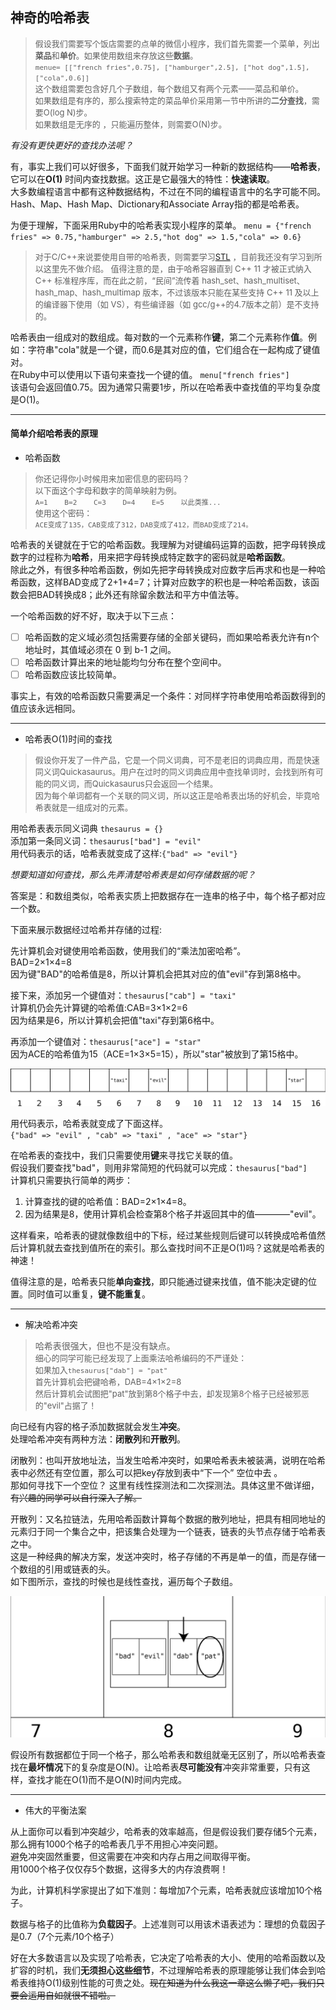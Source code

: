 ## 神奇的哈希表   

><font size="2"> 假设我们需要写个饭店需要的点单的微信小程序，我们首先需要一个菜单，列出**菜品**和**单价**。如果使用数组来存放这些**数据**。       
`menue= [["french fries",0.75], ["hamburger",2.5], ["hot dog",1.5], ["cola",0.6]]`     
>这个数组需要包含好几个子数组，每个数组又有两个元素——菜品和单价。   
>如果数组是有序的，那么搜索特定的菜品单价采用第一节中所讲的**二分查找**，需要O(log N)步。      
>如果数组是无序的 ，只能遍历整体，则需要O(N)步。   </font>           

_有没有更快更好的查找办法呢？_     

有，事实上我们可以好很多，下面我们就开始学习一种新的数据结构——**哈希表**，它可以在**O(1)** 时间内查找数据。这正是它最强大的特性：**快速读取**。    
大多数编程语言中都有这种数据结构，不过在不同的编程语言中的名字可能不同。Hash、Map、Hash Map、Dictionary和Associate Array指的都是哈希表。   

为便于理解，下面采用Ruby中的哈希表实现小程序的菜单。
`menu = {"french fries" => 0.75,"hamburger" => 2.5,"hot dog" => 1.5,"cola" => 0.6}`

><font size="2">对于C/C++来说要使用自带的哈希表，则需要学习[STL](https://github.com/kirtozz/DataStructuresAndAlgorithms/blob/master/LQPastPapers.md) ，目前我还没有学习到所以这里先不做介绍。
>值得注意的是，由于哈希容器直到 C++ 11 才被正式纳入 C++ 标准程序库，而在此之前，“民间”流传着 hash_set、hash_multiset、hash_map、hash_multimap 版本，不过该版本只能在某些支持 C++ 11 及以上的编译器下使用（如 VS），有些编译器（如 gcc/g++的4.7版本之前）是不支持的。     </font>           

哈希表由一组成对的数组成。每对数的一个元素称作**键**，第二个元素称作**值**。例如：字符串"cola"就是一个键，而0.6是其对应的值，它们组合在一起构成了键值对。    
在Ruby中可以使用以下语句来查找一个键的值。
`menu["french fries"]`    
该语句会返回值0.75。因为通常只需要1步，所以在哈希表中查找值的平均复杂度是O(1)。   

---

#### 简单介绍哈希表的原理

- 哈希函数

><font size="2">你还记得你小时候用来加密信息的密码吗？    
>以下面这个字母和数字的简单映射为例。       
>`A=1    B=2    C=3    D=4    E=5    以此类推... `     
>使用这个密码：      
>`ACE变成了135，CAB变成了312，DAB变成了412，而BAD变成了214。 `   </font>    

哈希表的关键就在于它的哈希函数。我理解为对键编码运算的函数，把字母转换成数字的过程称为**哈希**，用来把字母转换成特定数字的密码就是**哈希函数**。    
除此之外，有很多种哈希函数，例如先把字母转换成对应数字后再求和也是一种哈希函数，这样BAD变成了2+1+4=7；计算对应数字的积也是一种哈希函数，该函数会把BAD转换成8；此外还有除留余数法和平方中值法等。    

一个哈希函数的好不好，取决于以下三点：    
- [ ] 哈希函数的定义域必须包括需要存储的全部关键码，而如果哈希表允许有n个地址时，其值域必须在 0 到 b-1 之间。     
- [ ] 哈希函数计算出来的地址能均匀分布在整个空间中。     
- [ ] 哈希函数应该比较简单。             

事实上，有效的哈希函数只需要满足一个条件：对同样字符串使用哈希函数得到的值应该永远相同。    

---

- 哈希表O(1)时间的查找    

><font size="2">假设你开发了一件产品，它是一个同义词典，可不是老旧的词典应用，而是快速同义词Quickasaurus。用户在过时的同义词典应用中查找单词时，会找到所有可能的同义词，而Quickasaurus只会返回一个结果。   
>因为每个单词都有一个关联的同义词，所以这正是哈希表出场的好机会，毕竟哈希表就是一组成对的元素。    </font>    

用哈希表表示同义词典    `thesaurus = {} `     
添加第一条同义词：`thesaurus["bad"] = "evil"`    
用代码表示的话，哈希表就变成了这样:`{"bad" => "evil"}`    

_想要知道如何查找，那么先弄清楚哈希表是如何存储数据的呢？_    

答案是：和数组类似，哈希表实质上把数据存在一连串的格子中，每个格子都对应一个数。       

下面来展示数据经过哈希并存储的过程:    

先计算机会对键使用哈希函数，使用我们的“乘法加密哈希”。       
BAD=2×1×4=8        
因为键"BAD"的哈希值是8，所以计算机会把其对应的值"evil"存到第8格中。      

接下来，添加另一个键值对：`thesaurus["cab"] = "taxi"`    
计算机仍会先计算键的哈希值:CAB=3×1×2=6    
因为结果是6，所以计算机会把值"taxi"存到第6格中。     

再添加一个键值对：`thesaurus["ace"] = "star"`    
因为ACE的哈希值为15（ACE=1×3×5=15），所以"star"被放到了第15格中。      

![Hash1.png](/pictures/Hash1.png "用图表示哈希表存储")    

用代码表示，哈希表就变成了下面这样。    
`{"bad" => "evil" , "cab" => "taxi" , "ace" => "star"}`    

在哈希表的查找中，我们只需要使用**键**来寻找它关联的值。    
假设我们要查找"bad"，则用非常简短的代码就可以完成：`thesaurus["bad"]`    
计算机只需要执行简单的两步：    
1. 计算查找的键的哈希值：BAD=2×1×4=8。      
2. 因为结果是8，使用计算机会检查第8个格子并返回其中的值————"evil"。     

这样看来，哈希表的键就像数组中的下标，经过某些规则后键可以转换成哈希值然后计算机就去查找到值所在的索引。那么查找时间不正是O(1)吗？这就是哈希表的神速！    

值得注意的是，哈希表只能**单向查找**，即只能通过键来找值，值不能决定键的位置。同时值可以重复，**键不能重复**。       

---

- 解决哈希冲突
  
>哈希表很强大，但也不是没有缺点。    
><font size="2">细心的同学可能已经发现了上面乘法哈希编码的不严谨处：     
>如果加入`thesaurus["dab"] = "pat"`    
>首先计算机会把键哈希，DAB=4×1×2=8     
>然后计算机会试图把"pat"放到第8个格子中去，却发现第8个格子已经被邪恶的"evil"占据了！    </font>    

向已经有内容的格子添加数据就会发生**冲突**。    
处理哈希冲突有两种方法：**闭散列**和**开散列**。    

闭散列：也叫开放地址法，当发生哈希冲突时，如果哈希表未被装满，说明在哈希表中必然还有空位置，那么可以把key存放到表中“下一个” 空位中去 。    
那如何寻找下一个空位？
这里有线性探测法和二次探测法。具体这里不做详细，~~有兴趣的同学可以自行深入了解。~~

开散列：又名拉链法，先用哈希函数计算每个数据的散列地址，把具有相同地址的元素归于同一个集合之中，把该集合处理为一个链表，链表的头节点存储于哈希表之中。       
这是一种经典的解决方案，发送冲突时，格子存储的不再是单一的值，而是存储一个数组的引用或链表的头。    
如下图所示，查找的时候也是线性查找，遍历每个子数组。    

![Hash2.png](/pictures/Hash2.png "要查找'pat'的拉链法图示")    

假设所有数据都位于同一个格子，那么哈希表和数组就毫无区别了，所以哈希表查找在**最坏情况**下的复杂度是O(N)。让哈希表**尽可能没有**冲突非常重要，只有这样，查找才能在O(1)而不是O(N)时间内完成。    

---

- 伟大的平衡法案

从上面你可以看到冲突越少，哈希表的效率越高，但是假设我们要存储5个元素，那么拥有1000个格子的哈希表几乎不用担心冲突问题。    
避免冲突固然重要，但这需要在冲突和内存占用之间取得平衡。    
用1000个格子仅仅存5个数据，这得多大的内存浪费啊！    

为此，计算机科学家提出了如下准则：每增加7个元素，哈希表就应该增加10个格子。    

数据与格子的比值称为**负载因子**。上述准则可以用该术语表述为：理想的负载因子是0.7（7个元素/10个格子）    


好在大多数语言以及实现了哈希表，它决定了哈希表的大小、使用的哈希函数以及扩容的时机，我们**无须担心这些细节**，不过理解哈希表的原理能够让我们体会到哈希表维持O(1)级别性能的可贵之处。~~现在知道为什么我这一章这么懒了吧，我们只要会运用自如就很不错啦。~~        





